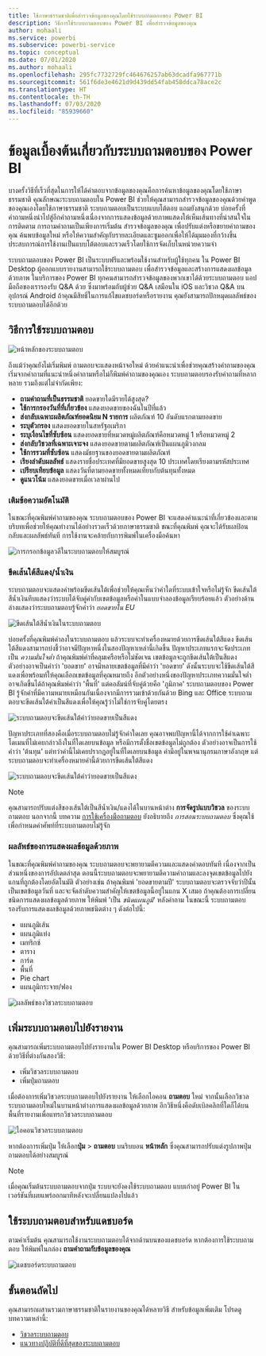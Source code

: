 ```yaml
---
title: ใช้ภาษาธรรมชาติเพื่อสำรวจข้อมูลของคุณโดยใช้ระบบถามตอบของ Power BI
description: วิธีการใช้ระบบถามตอบของ Power BI เพื่อสำรวจข้อมูลของคุณ
author: mohaali
ms.service: powerbi
ms.subservice: powerbi-service
ms.topic: conceptual
ms.date: 07/01/2020
ms.author: mohaali
ms.openlocfilehash: 295fc7732729fc464676257ab63dcadfa967771b
ms.sourcegitcommit: 561f6de3e4621d9d439dd54fab458ddca78ace2c
ms.translationtype: HT
ms.contentlocale: th-TH
ms.lasthandoff: 07/03/2020
ms.locfileid: "85939660"
---
```

# <a name="intro-to-power-bi-qa"></a>ข้อมูลเบื้องต้นเกี่ยวกับระบบถามตอบของ Power BI

บางครั้งวิธีที่เร็วที่สุดในการให้ได้คำตอบจากข้อมูลของคุณคือการค้นหาข้อมูลของคุณโดยใช้ภาษาธรรมชาติ คุณลักษณะระบบถามตอบใน Power BI ช่วยให้คุณสามารถสำรวจข้อมูลของคุณด้วยคำพูดของคุณเองโดยใช้ภาษาธรรมชาติ ระบบถามตอบเป็นระบบแบบโต้ตอบ แถมยังสนุกด้วย บ่อยครั้งที่คำถามหนึ่งนำไปสู่อีกคำถามหนึ่งเนื่องจากการแสดงข้อมูลด้วยภาพแสดงให้เห็นเส้นทางที่น่าสนใจในการติดตาม การถามคำถามเป็นเพียงการเริ่มต้น สำรวจข้อมูลของคุณ เพื่อปรับแต่งหรือขยายคำถามของคุณ ค้นพบข้อมูลใหม่ หรือให้ความสำคัญกับรายละเอียดและซูมออกเพื่อให้ได้มุมมองที่กว้างขึ้น ประสบการณ์การใช้งานเป็นแบบโต้ตอบและรวดเร็วโดยใช้การจัดเก็บในหน่วยความจำ 

ระบบถามตอบของ Power BI เป็นระบบฟรีและพร้อมใช้งานสำหรับผู้ใช้ทุกคน ใน Power BI Desktop ผู้ออกแบบรายงานสามารถใช้ระบบถามตอบ เพื่อสำรวจข้อมูลและสร้างการแสดงผลข้อมูลด้วยภาพ ในบริการของ Power BI ทุกคนสามารถสำรวจข้อมูลของพวกเขาได้ด้วยระบบถามตอบ แอปมือถือของเรารองรับ Q&A ด้วย ซึ่งมาพร้อมกับผู้ช่วย Q&A เสมือนใน iOS และวิชวล Q&A บนอุปกรณ์ Android ถ้าคุณมีสิทธิ์ในการแก้ไขแดชบอร์ดหรือรายงาน คุณยังสามารถปักหมุดผลลัพธ์ของระบบถามตอบได้อีกด้วย

## <a name="how-to-use-qa"></a>วิธีการใช้ระบบถามตอบ

![หน้าหลักของระบบถามตอบ](media/qna-visual.png)

ถึงแม้ว่าคุณยังไม่เริ่มพิมพ์ ถามตอบจะแสดงหน้าจอใหม่ ด้วยคำแนะนำเพื่อช่วยคุณสร้างคำถามของคุณ เริ่มจากคำถามที่แนะนำหนึ่งคำถามหรือไม่ก็พิมพ์คำถามของคุณเอง ระบบถามตอบรองรับคำถามที่หลากหลาย รวมถึงแต่ไม่จำกัดเพียง:

- **ถามคำถามที่เป็นธรรมชาติ** ยอดขายใดมีรายได้สูงสุด?
- **ใช้การกรองวันที่ที่เกี่ยวข้อง** แสดงยอดขายของฉันในปีที่แล้ว
- **ส่งกลับเฉพาะผลิตภัณฑ์ยอดนิยม N รายการ** ผลิตภัณฑ์ 10 อันดับแรกตามยอดขาย
- **ระบุตัวกรอง** แสดงยอดขายในสหรัฐอเมริกา
- **ระบุเงื่อนไขที่ซับซ้อน** แสดงยอดขายที่หมวดหมู่ผลิตภัณฑ์คือหมวดหมู่ 1 หรือหมวดหมู่ 2
- **ส่งกลับวิชวลที่เฉพาะเจาะจง** แสดงยอดขายตามผลิตภัณฑ์เป็นแผนภูมิวงกลม
- **ใช้การรวมที่ซับซ้อน** แสดงมัธยฐานของยอดขายตามผลิตภัณฑ์
- **เรียงลำดับผลลัพธ์** แสดงรายชื่อประเทศที่มียอดขายสูงสุด 10 ประเทศโดยเรียงตามรหัสประเทศ
- **เปรียบเทียบข้อมูล** แสดงวันที่ตามยอดขายทั้งหมดเทียบกับต้นทุนทั้งหมด
- **ดูแนวโน้ม** แสดงยอดขายเมื่อเวลาผ่านไป

### <a name="autocomplete"></a>เติมข้อความอัตโนมัติ

ในขณะที่คุณพิมพ์คำถามของคุณ ระบบถามตอบของ Power BI จะแสดงคำแนะนำที่เกี่ยวข้องและตามบริบทเพื่อช่วยให้คุณทำงานได้อย่างรวดเร็วด้วยภาษาธรรมชาติ ขณะที่คุณพิมพ์ คุณจะได้รับผลป้อนกลับและผลลัพธ์ทันที การใช้งานจะคล้ายกับการพิมพ์ในเครื่องมือค้นหา

![การกรอกข้อมูลวลีในระบบถามตอบให้สมบูรณ์](media/qna-suggestion-phrase-completion.png)

### <a name="redblue-underlines"></a>ขีดเส้นใต้สีแดง/น้ำเงิน

ระบบถามตอบจะแสดงคำพร้อมขีดเส้นใต้เพื่อช่วยให้คุณเห็นว่าคำใดที่ระบบเข้าใจหรือไม่รู้จัก ขีดเส้นใต้สีน้ำเงินทึบแสดงว่าระบบได้จับคู่คำกับเขตข้อมูลหรือค่าในแบบจำลองข้อมูลเรียบร้อยแล้ว ตัวอย่างด้านล่างแสดงว่าระบบถามตอบรู้จักคำว่า *ยอดขายใน EU*

![ขีดเส้นใต้สีน้ำเงินในระบบถามตอบ](media/qna-blue-underline.png)

บ่อยครั้งที่คุณพิมพ์คำลงในระบบถามตอบ แล้วระบบจะทำเครื่องหมายด้วยการขีดเส้นใต้สีแดง ขีดเส้นใต้สีแดงสามารถบ่งชี้ว่าอาจมีปัญหาหนึ่งในสองปัญหาเหล่านี้เกิดขึ้น ปัญหาประเภทแรกจะจัดประเภทเป็น *ความมั่นใจต่ำ* ถ้าคุณพิมพ์คำที่คลุมเครือหรือไม่ชัดเจน เขตข้อมูลจะถูกขีดเส้นใต้เป็นสีแดง ตัวอย่างอาจเป็นคำว่า 'ยอดขาย' อาจมีหลายเขตข้อมูลที่มีคำว่า 'ยอดขาย' ดังนั้นระบบจะใช้ขีดเส้นใต้สีแดงเพื่อพร้อมท์ให้คุณเลือกเขตข้อมูลที่คุณหมายถึง อีกตัวอย่างหนึ่งของปัญหาประเภทความมั่นใจต่ำ อาจเกิดขึ้นได้ถ้าคุณพิมพ์คำว่า 'พื้นที่' แต่คอลัมน์ที่จับคู่ด้วยคือ 'ภูมิภาค' ระบบถามตอบของ Power BI รู้จักคำที่มีความหมายเหมือนกันเนื่องจากมีการรวมเข้าด้วยกันด้วย Bing และ Office ระบบถามตอบจะขีดเส้นใต้คำเป็นสีแดงเพื่อให้คุณรู้ว่าไม่ใช่การจับคู่โดยตรง

![ระบบถามตอบจะขีดเส้นใต้คำว่ายอดขายเป็นสีแดง](media/qna-red-underline-sales.png)

ปัญหาประเภทที่สองคือเมื่อระบบถามตอบไม่รู้จักคำใดเลย คุณอาจพบปัญหานี้ได้จากการใช้คำเฉพาะโดเมนที่ไม่เคยกล่าวถึงในที่ใดเลยบนข้อมูล หรือมีการตั้งชื่อเขตข้อมูลไม่ถูกต้อง ตัวอย่างอาจเป็นการใช้คำว่า 'ต้นทุน' แต่ทว่าคำนี้ไม่เคยปรากฎอยู่ในที่ใดเลยบนข้อมูล คำมีอยู่ในพจนานุกรมภาษาอังกฤษ แต่ระบบถามตอบจะทำเครื่องหมายคำนี้ด้วยการขีดเส้นใต้สีแดง

![ระบบถามตอบจะขีดเส้นใต้คำว่ายอดขายเป็นสีแดง](media/qna-red-underline-costs.png)

> [!NOTE]
> คุณสามารถปรับแต่งสีของเส้นใต้เป็นสีน้ำเงิน/แดงได้ในบานหน้าต่าง **การจัดรูปแบบวิชวล** ของระบบถามตอบ นอกจากนี้ บทความ [การใช้เครื่องมือถามตอบ](q-and-a-tooling-teach-q-and-a.md) ยังอธิบายถึง *การสอนระบบถามตอบ* ซึ่งคุณใช้เพื่อกำหนดคำศัพท์ที่ระบบถามตอบไม่รู้จัก

### <a name="visualization-results"></a>ผลลัพธ์ของการแสดงผลข้อมูลด้วยภาพ

ในขณะที่คุณพิมพ์คำถามของคุณ ระบบถามตอบจะพยายามตีความและแสดงคำตอบทันที เนื่องจากเป็นส่วนหนึ่งของการอัปเดตล่าสุด ตอนนี้ระบบถามตอบจะพยายามตีความคำถามและลงจุดเขตข้อมูลไปยังแกนที่ถูกต้องโดยอัตโนมัติ ตัวอย่างเช่น ถ้าคุณพิมพ์ 'ยอดขายตามปี' ระบบถามตอบจะตรวจจับว่าปีนั้นเป็นเขตข้อมูลวันที่ และจะจัดลำดับความสำคัญให้เขตข้อมูลนี้อยู่ในแกน X เสมอ ถ้าคุณต้องการเปลี่ยนชนิดการแสดงผลข้อมูลด้วยภาพ ให้พิมพ์ 'เป็น *ชนิดแผนภูมิ*' หลังคำถาม ในขณะนี้ ระบบถามตอบรองรับการแสดงผลข้อมูลด้วยภาพชนิดต่าง ๆ ดังต่อไปนี้:

- แผนภูมิเส้น
- แผนภูมิแท่ง
- เมทริกซ์
- ตาราง
- การ์ด
- พื้นที่
- Pie chart
- แผนภูมิกระจาย/ฟอง
 
![ผลลัพธ์ของวิชวลระบบถามตอบ](media/qna-visual-results-date.png)

## <a name="add-qa-to-a-report"></a>เพิ่มระบบถามตอบไปยังรายงาน

คุณสามารถเพิ่มระบบถามตอบไปยังรายงานใน Power BI Desktop หรือบริการของ Power BI ด้วยวิธีที่ต่างกันสองวิธี:

- เพิ่มวิชวลระบบถามตอบ
- เพิ่มปุ่มถามตอบ

เมื่อต้องการเพิ่มวิชวลระบบถามตอบไปยังรายงาน ให้เลือกไอคอน **ถามตอบ** ใหม่ จากนั้นเลือกวิชวลระบบถามตอบใหม่ในบานหน้าต่างการแสดงผลข้อมูลด้วยภาพ อีกวิธีหนึ่งคือดับเบิลคลิกที่ใดก็ได้บนพื้นที่รายงานเพื่อแทรกวิชวลระบบถามตอบ

![ไอคอนวิชวลระบบถามตอบ](media/qna-visual-icon.png)

หากต้องการเพิ่มปุ่ม ให้เลือก**ปุ่ม** > **ถามตอบ** บนริบบอน **หน้าหลัก** ซึ่งคุณสามารถปรับแต่งรูปภาพปุ่มถามตอบได้อย่างสมบูรณ์

> [!NOTE]
> เมื่อคุณเริ่มต้นระบบถามตอบจากปุ่ม ระบบจะยังคงใช้ระบบถามตอบ แบบเก่าอยู่ Power BI ในเวอร์ชันที่เผยแพร่ออกมาทีหลังจะเปลี่ยนแปลงไปแล้ว

## <a name="use-qa-for-dashboards"></a>ใช้ระบบถามตอบสำหรับแดชบอร์ด

ตามค่าเริ่มต้น คุณสามารถใช้งานระบบถามตอบได้จากด้านบนของแดชบอร์ด หากต้องการใช้ระบบถามตอบ ให้พิมพ์ในกล่อง **ถามคำถามกับข้อมูลของคุณ**

![แดชบอร์ดระบบถามตอบ](media/qna-dashboard.png)

## <a name="next-steps"></a>ขั้นตอนถัดไป

คุณสามารถผสานรวมภาษาธรรมชาติในรายงานของคุณได้หลายวิธี สำหรับข้อมูลเพิ่มเติม โปรดดูบทความเหล่านี้:

* [วิชวลระบบถามตอบ](../visuals/power-bi-visualization-q-and-a.md)
* [แนวทางปฏิบัติที่ดีที่สุดของระบบถามตอบ](q-and-a-best-practices.md)
